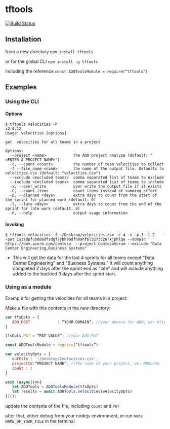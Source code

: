 # tftools

[![Build Status](https://travis-ci.org/clintcparker/tftools.svg?branch=master)](https://travis-ci.org/clintcparker/tftools)

## Installation

from a new directory
`npm install tftools`

or for the global CLI
`npm install -g tftools`

including the reference
`const ADOToolsModule = require(“tftools”)`

## Examples

### Using the CLI

#### Options

```
$ tftools velocities -h                                                                                                                                                                                       v2.0.12 
Usage: velocities [options]

get  velocities for all teams in a project

Options:
  --project <name>            the ADO project analyze (default: "<ENTER A PROJECT NAME>")
  -c, --count <count>         the number of team velocities to collect
  -f --file_name <name>       the name of the output file. Defaults to velocities.csv (default: "velocities.csv")
  --exclude <excluded teams>  comma separated list of teams to exclude
  --include <included teams>  comma separated list of teams to include
  -x, --over_write            over write the output file if it exists
  -C, --count_items           count items instead of summing effort
  -p, --planned <days>        extra days to count from the start of the sprint for planned work (default: 0)
  -l, --late <days>           extra days to count from the end of the sprint for late work (default: 0)
  -h, --help                  output usage information
  ```

#### Invoking

```
$ tftools velocities -f ~/Desktop/velocities.csv -c 4 -x -p 3 -l 2   --pat iszadpfub08adfsdgf7ybh9adfh9ahf6l3273c2nrxjphlqa --domain https://dev.azure.com/contoso  --project ContosoScrum --exclude "Data Center Engineering,Business Systems"
```

* This will get the data for the last 4 sprints for all teams except "Data Center Engineering" and "Business Systems." It will count anything completed 2 days after the sprint end as "late" and will include anything added to the backlod 3 days after the sprint start.

### Using as a module

Example for getting the velocities for all teams in a project:

Make a file with this contents in the new directory:

```js
var tfsOpts = {
   ADO_HOST            : “YOUR DOMAIN”, //your domain for ADO, ex: https://fabrikam.visualstudio.com
}

tfsOpts.PAT = “PAT VALUE”; //your ADO PAT

const ADOToolsModule = require(“tftools”)

var velocityOpts = {
   outFile : `~/Desktop/2velocities.csv`,
   projectId:“PROJECT NAME”, //The name of your project, ex: MBScrum
   count : 2
}

void (async()=>{
   let ADOTools = ADOToolsModule(tfsOpts)
   let results = await ADOTools.velocities(velocityOpts)
})();
```

update the contents of the file, including `count` and `PAT`

after that, either debug from your nodejs environment, or run `node NAME_OF_YOUR_FILE` in the terminal
